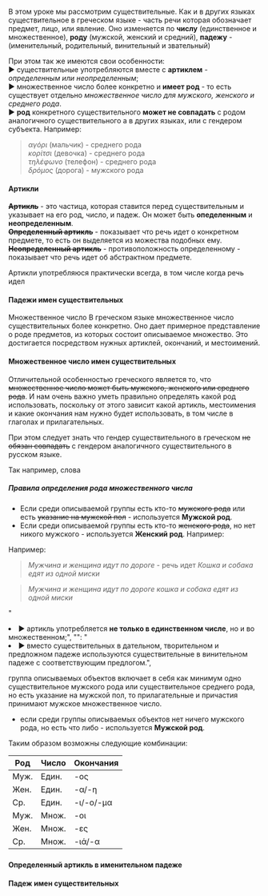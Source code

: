 В этом уроке мы рассмотрим существительные. Как и в других языках существительное в греческом языке - часть речи которая обозначает предмет, лицо, или явление. Оно изменяется по **числу** (единственное и множественное), **роду** (мужской, женский и средний), **падежу** - (именительный, родительный, винительный и звательный)

При этом так же имеются свои особенности:  
▶ существительные употребляются вместе с **артиклем** - *определенным или неопределенным*;  
▶ множественное число более конкретно и **имеет род** -  то есть существует отдельно *множественное число для мужского, женского и среднего рода*.  
▶ **род** конкретного существительного **может не совпадать** с родом аналогичного существительного а в других языках, или с гендером субъекта. Например: 
> *αγόρι* (мальчик) - среднего рода  
> *κορίτσι* (девочка) - среднего рода  
> *τηλέφωνο* (телефон) - среднего рода  
> *δρόμος* (дорога) - мужского рода  


#### Артикли
~~**Артикль**~~ - это частица, которая ставится перед существительным и указывает на его род, число, и падеж. Он может быть **опеделенным** и **неопределенным**.  
~~**Определенный артикль**~~ - показывает что речь идет о конкретном предмете, то есть он выделяется из можества подобных ему. 
~~**Неопределенный артикль**~~ - противоположность определенному - показывает что речь идет об абстрактном предмете. 

Артикли употребляюся практически всегда, в том числе когда речь идел


#### Падежи имен существительных  


Множественное число
В греческом языке множественное число существительных более конкретно. Оно дает примерное представление о роде предметов, из которых состоит описываемое множество. Это достигается посредством нужных артиклей, окончаний, и местоимений.


#### Множественное число имен существительных  

Отличительной особенностью греческого является то, что ~~множественное число может быть мужского, женского или среднего рода~~. И нам очень важно уметь правильно определять какой род использовать, поскольку от этого зависит какой артикль, местоимения и какие окончания нам нужно будет использовать, в том числе в глаголах и прилагательных.

При этом следует знать что гендер существительного в греческом ~~не обязан совпадать~~ с гендером аналогичного существительного в русском языке.

Так например, слова 

##### Правила определения рода множественного числа
- Если среди описываемой группы есть кто-то ~~мужского рода~~ или есть ~~указание на мужской пол~~ - используется **Мужской род**. 
- Если среди описываемой группы есть кто-то ~~женского рода~~, но нет никого мужского  - используется **Женский род**. Например:

Например:
> *Мужчина и женщина идут по дороге* - речь идет
> *Кошка и собака едят из одной миски*


> *Мужчина и женщина идут по дороге* 
> *кошка и собака едят из одной миски* 

"<li>▶&nbsp;артикль употребляется <b>не только в единственном числе</b>, но и во множественном;",
      "": "<li>▶&nbsp;вместо существительных в дательном, творительном и предложном падеже используются существительные в винительном падеже с соответствующим предлогом.",


группа описываемых объектов  включает в себя как минимум одно существительное мужского рода или существительное среднего рода, но есть указание на мужской пол, то прилагательные и причастия принимают мужское множественное число.
- если среди группы описываемых объектов нет ничего мужского рода, но есть что либо  - используется **Мужской род**.


Таким образом возможны следующие комбинации:

| Род | Число | Окончания |
|-----|-------|-----------|
| Муж.| Един. | -ος       |
| Жен.| Един. | -α/-η     |
| Ср. | Един. | -ι/-ο/-μα |
| Муж.| Множ. | -οι       |
| Жен.| Множ. | -ες       |
| Ср. | Множ. | -ιά/-α    |

#####   
 

#### Определенный артикль в именительном падеже



#### Падеж имен существительных 
<!-- 

##### **Сочетания τσ, τζ**
**Сочетание**: τσ  
**Звучит как**: *[ц]* 
**При­меры**: 
> ~~τσ~~έπη [~~ц~~е́пи] - карман 
> κορί~~τσ~~ι [кори́~~ц~~и] - девочка
> ~~τσ~~άι [~~ц~~а́й] - чай
> ~~τσ~~άρος [~~ц~~а́рос] - царь
 
**Сочетание**: τζ  
**Звучит как**: *[дз]*
**При­меры**: 
> ~~τζ~~ιπ [~~дз~~и́п] - джип
> ~~τζ~~άκι [~~дз~~а́ки] - очаг
> ~~τζ~~άμι [~~дз~~а́ми] - стекло
> ~~τζ~~αμί [~~дз~~ами́] - мечеть

##### **Сочетания γγ, γχ, γκ**
**Сочетание**: γγ  
**Звучит как**: *[нг]*  
**При­меры**: 
> ά~~γγ~~ελος [а́~~нг~~елос] - ангел 
> επά~~γγ~~ελμα [эпа́~~нг~~ельма] - профессия 
> α~~γγ~~ελτήριο [а́~~нг~~ельти́рио] - сообщение 

**Сочетание**: γχ  
**Звучит как**: *[нх]*
**При­меры**: 
> ά~~γχ~~ος [а́~~нх~~ос] - тревога
> συ~~γχ~~ωρώ [си~~нх~~оро́] - прощать
> έλε~~γχ~~ος [э́ле~~нх~~ос] - проверка, контроль

**Сочетания**: γκ 
**Звучит как**: 
*[г]* - в начале слова
*[нг]* - в середине и конце слова
**При­меры**: 
> ~~γκ~~ολφ [~~г~~о́лф] - гольф
> κα~~γκ~~ουρό [ка~~нг~~уро́] - кенгуру  
> ε~~γκ~~ρίνω [э~~нг~~ри́но] - одобрять

##### **Сочетания ντ, μπ**

**Сочетания**: ντ  
**Звучит как**: 
в начале слова - *[д]* 
в середине и конце слова - *[д]* или *[нд]* 
**При­меры**:  
> ~~ντ~~ούς [~~д~~ус] - душ  
> α~~ντ~~ίο [а~~д~~и́о] – прощай
> κο~~ντ~~ά [ко~~нд~~а́] - рядом

**Сочетания**: μπ
**Звучит как**:
в начале слова - *[б]*
в середине и конце слова - *[б]*, *[мб]*
**При­меры**: 
> ~~μπ~~ίρα [~~б~~и́ра] - пиво  
> κολυ~~μπ~~ώ [коли~~б~~о́] - плавать 
> ολυ~~μπ~~ιάδα [оли~~мб~~иа́ðа] - олимпиада

##### Особенности произношения двойных согласных

В отличии от парных гласных, которые мы рассматривали ранее, удвоенные ~~**согласные**~~ произносятся один звук. Исключение - сочетание *γγ*, которое мы рассмотрели ранее.
**При­меры**:  
> ά~~μμ~~ος [а́~~м~~ос] - песок (две буквы *μ*)
> Ε~~ύβ~~οια [э́~~в~~ия] - название острова (два звука *[в]*)

##### Особенности разговороной речи

Если окончание одного слова и начало следующего за ним слова - согласные буквы, то по аналогии с гласными такие словосочетания могут произноситься нечленораздельно. При этом окончание первого слова либо начало следующего  - опускается. Например:

> το**ν φ**ίλο [тон фи́ло] → το’**φ**ίλο [тофи́ло] - (окончание первого слова исчезает)
> τη**ν π**όρτα [тин по́рта] → τι’**π**όρта [типо́рта] - (окончание первого слова исчезает)

Если первое слово оканчивается на согласную букву ~~ν~~, а второе слово начинается с согласных глухих звуков ~~κ, π, τ, τσ, ψ, ξ~~, то произношение последних будет меняться делая их более звонкими.

**Сочетание**: ν + κ  
**Звучит как**: [нг]  
**При­мер**: το~~ν κ~~αιρό [то~~нг~~еро́]

**Сочетание**: ν + τ  
**Звучит как**: [нд] 
**При­мер**: το~~ν τ~~ρόπο [то~~нд~~ро́по] 

**Сочетание**: ν + π
**Звучит как**: [нб]  
**При­мер**: τη~~ν π~~όλη [ти~~нб~~о́ли] 

**Сочетание**: ν + ξ  
**Звучит как**: [нгз] 
**При­мер**: το~~ν ξ~~έρω [то~~нгз~~е́ро] 

**Сочетание**: ν + τσ  
**Звучит как**: [ндз]  
**При­мер**: το~~ν τσ~~άρο [то~~ндз~~а́ро] 

Таким обрзом мы рассмотрели основы фонетики в греческом языке. Помните о том, что всегда возможны исключения и по возможности сверяйтесь со словарем. Так же помните, что новогреческий язык так же подвержен влиянию локальных традиций. Потому произношение в разных регионах может немного отличаться.  -->